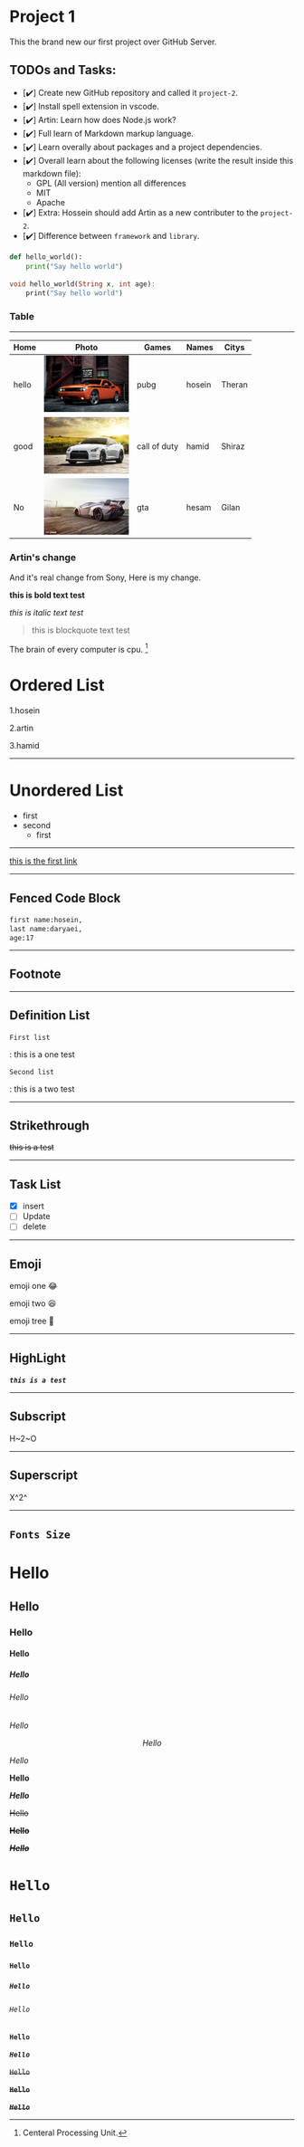 # Project 1

This the brand new our first project over GitHub Server.

## TODOs and Tasks:

+ [✔️] Create new GitHub repository and called it `project-2`.
+ [✔️] Install spell extension in vscode.
+ [✔️] Artin: Learn how does Node.js work?
+ [✔️] Full learn of Markdown markup language.
+ [✔️] Learn overally about packages and a project dependencies.
+ [✔️] Overall learn about the following licenses (write the result inside this markdown file):
    + GPL (All version) mention all differences
    + MIT
    + Apache
+ [✔️] Extra: Hossein should add Artin as a new contributer to the 
`project-2`.
+ [✔️] Difference between `framework` and `library`.
```py
def hello_world():
    print("Say hello world")
```

```dart
void hello_world(String x, int age):
    print("Say hello world")
```
### Table 
----- 
| Home  | Photo     | Games          | Names  | Citys |
|-------|-----------|----------------|--------|-------|
| hello | <img src="images/img-1.jpg" alt="dodge" width=150 height=100>  | pubg           | hosein |Theran |
| good  | <img src="images/img-2.jpg" alt="Nissan GTR" width=150 height=100>| call of duty   | hamid  |Shiraz |
| No    | <img src="images/img-3.jpg" alt="lamborghini" width=150 height=100> | gta            | hesam  |Gilan  |

### Artin's change

And it's real change from Sony, Here is my change.

**this is bold text test**

*this is italic text test*
>this is blockquote text test

The brain of every computer is cpu. [^note]

# Ordered List

1.hosein

2.artin

3.hamid

----
# Unordered List

- first
- second
  - first
 ----
  [this is the first link ](https://google.com)

----
## Fenced Code Block
```
first name:hosein,
last name:daryaei,
age:17
```
---
## Footnote

<!-- this is a first note [^1]

[^1]:this is a first note. -->




[^note]: Centeral Processing Unit. 


---
## Definition List
 
    First list
: this is a one test

    Second list 
: this is a two test  

----
## Strikethrough

~~this is a test~~

---
## Task List

- [x] insert
- [ ] Update 
- [ ] delete

---
## Emoji
 emoji one :joy:

 emoji two :laughing:

 emoji tree :tongue:

 ---

## HighLight
***`this is a test`***

---
## Subscript

 H~2~O
  
  ---
  ## Superscript

X^2^

---
## **`Fonts Size`** 

# Hello
## Hello
### Hello
#### Hello
##### Hello
###### Hello

$Hello$

$$ Hello $$

*Hello*

**Hello**

***Hello***

~~Hello~~

~~**Hello**~~

~~***Hello***~~

# `Hello`
## `Hello`
### `Hello`
#### `Hello`
##### `Hello`
###### `Hello`

**`Hello`**

***`Hello`***

~~`Hello`~~

~~**`Hello`**~~

~~***`Hello`***~~

